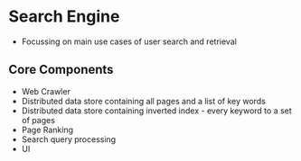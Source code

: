 # Search Engine
- Focussing on main use cases of user search and retrieval

## Core Components
- Web Crawler
- Distributed data store containing all pages and a list of key words
- Distributed data store containing inverted index -  every keyword to a set of pages
- Page Ranking
- Search query processing
- UI
